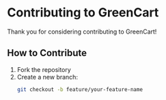 # Contributing to GreenCart

Thank you for considering contributing to GreenCart!

## How to Contribute

1. Fork the repository
2. Create a new branch:
   ```bash
   git checkout -b feature/your-feature-name
